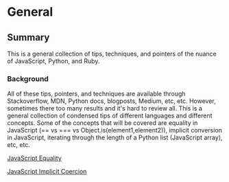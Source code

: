 # General

## Summary
This is a general collection of tips, techniques, and pointers of the nuance of JavaScript, Python, and Ruby. 

### Background
All of these tips, pointers, and techniques are available through Stackoverflow, MDN, Python docs, blogposts, Medium, etc, etc. However, sometimes there too many results and it's hard to review all.  This is a general collection of condensed tips of different languages and different concepts. Some of the concepts that will be covered are equality in JavaScript (== vs === vs Object.is(element1,element2)), implicit conversion in JavaScript, iterating through the length of a Python list (JavaScript array), etc, etc.

[JavaScript Equality](https://github.com/xspired01/general/blob/master/equality.md)   

[JavaScript Implicit Coercion](https://github.com/xspired01/general/blob/master/implicitCoercion.md)  